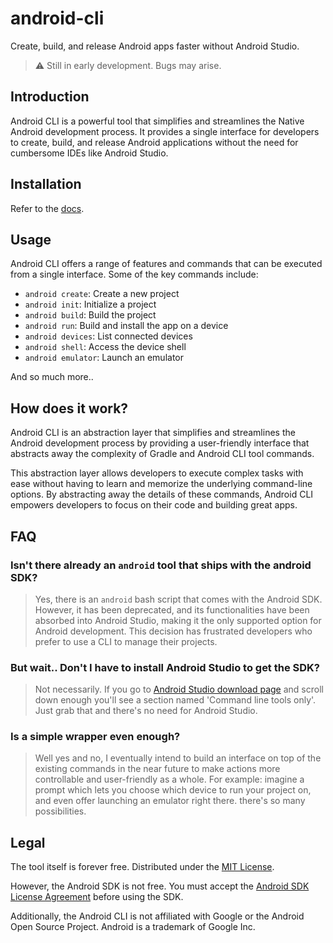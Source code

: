 # android-cli

Create, build, and release Android apps faster without Android Studio.

> ⚠  Still️ in early development. Bugs may arise.

## Introduction

Android CLI is a powerful tool that simplifies and streamlines the Native Android development process. It provides a single interface for developers to create, build, and release Android applications without the need for cumbersome IDEs like Android Studio.

## Installation

Refer to the [docs](https://android-cli.syed.world/get-started/installation.html).

## Usage

Android CLI offers a range of features and commands that can be executed from a single interface. Some of the key commands include:

- `android create`: Create a new project
- `android init`: Initialize a project
- `android build`: Build the project
- `android run`: Build and install the app on a device
- `android devices`: List connected devices
- `android shell`: Access the device shell
- `android emulator`: Launch an emulator

And so much more..

## How does it work?

Android CLI is an abstraction layer that simplifies and streamlines the Android development process by providing a user-friendly interface that abstracts away the complexity of Gradle and Android CLI tool commands.

This abstraction layer allows developers to execute complex tasks with ease without having to learn and memorize the underlying command-line options. By abstracting away the details of these commands, Android CLI empowers developers to focus on their code and building great apps.

## FAQ

### Isn't there already an `android` tool that ships with the android SDK?

> Yes, there is an `android` bash script that comes with the Android SDK. However, it has been deprecated, and its functionalities have been absorbed into Android Studio, making it the only supported option for Android development. This decision has frustrated developers who prefer to use a CLI to manage their projects.

### But wait.. Don't I have to install Android Studio to get the SDK?

> Not necessarily. If you go to [Android Studio download page](https://developer.android.com/studio) and scroll down enough you'll see a section named 'Command line tools only'. Just grab that and there's no need for Android Studio.

### Is a simple wrapper even enough?

> Well yes and no, I eventually intend to build an interface on top of the existing commands in the near future to make actions more controllable and user-friendly as a whole. For example: imagine a prompt which lets you choose which device to run your project on, and even offer launching an emulator right there. there's so many possibilities.

## Legal

The tool itself is forever free. Distributed under the [MIT License](LICENSE).

However, the Android SDK is not free. You must accept the [Android SDK License Agreement](https://developer.android.com/studio/terms.html) before using the SDK.

Additionally, the Android CLI is not affiliated with Google or the Android Open Source Project. Android is a trademark of Google Inc.
